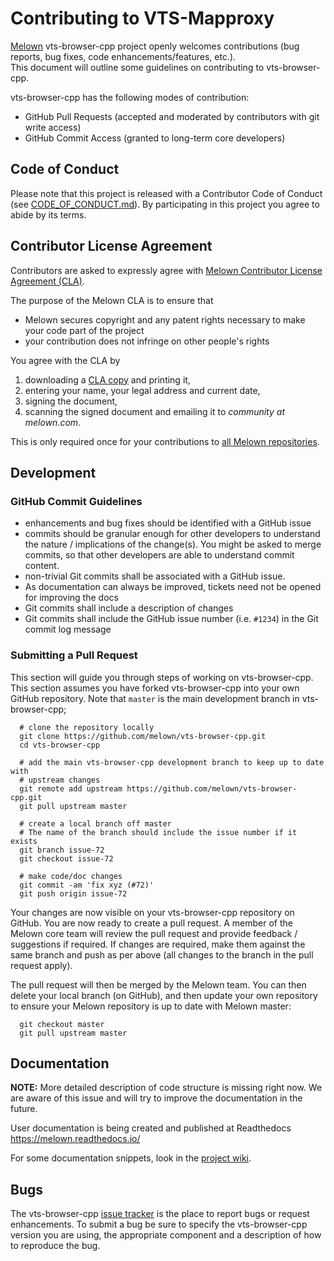 # Contributing to VTS-Mapproxy

[Melown](http://melown.com) vts-browser-cpp project openly welcomes
contributions (bug reports, bug fixes, code enhancements/features, etc.).  
This document will outline some guidelines on contributing to vts-browser-cpp. 

vts-browser-cpp has the following modes of contribution:

- GitHub Pull Requests (accepted and moderated by contributors with git write access)
- GitHub Commit Access (granted to long-term core developers)

## Code of Conduct

Please note that this project is released with a Contributor Code of Conduct
(see [CODE_OF_CONDUCT.md](CODE_OF_CONDUCT.md)). By
participating in this project you agree to abide by its terms.


## Contributor License Agreement

Contributors are asked to expressly agree with [Melown Contributor License Agreement (CLA)](https://gist.github.com/melown-bookkeeping/400fcb29dae1042c7b36880986d939f8).

The purpose of the Melown CLA is to ensure that

- Melown secures copyright and any patent rights necessary to make your code part of the project
- your contribution does not infringe on other people's rights

You agree with the CLA by

 1. downloading a [CLA copy](https://melown.github.io/documents/melown-individual-cla-v1.pdf) and printing it,
 2. entering your name, your legal address and current date,
 3. signing the document,
 4. scanning the signed document and emailing it to *community at melown.com*.

This is only required once for your contributions to [all Melown repositories](https://github.com/Melown).

## Development

### GitHub Commit Guidelines

- enhancements and bug fixes should be identified with a GitHub issue
- commits should be granular enough for other developers to understand the
  nature / implications of the change(s). You might be asked to merge commits,
  so that other developers are able to understand commit content.
- non-trivial Git commits shall be associated with a GitHub issue.
- As documentation can always be improved, tickets need not be opened
  for improving the docs
- Git commits shall include a description of changes
- Git commits shall include the GitHub issue number (i.e. ``#1234``) in the Git
  commit log message

### Submitting a Pull Request

This section will guide you through steps of working on vts-browser-cpp.
This section assumes you have forked vts-browser-cpp into your own GitHub repository.
Note that `master` is the main development branch in vts-browser-cpp; 
```
  # clone the repository locally
  git clone https://github.com/melown/vts-browser-cpp.git
  cd vts-browser-cpp

  # add the main vts-browser-cpp development branch to keep up to date with
  # upstream changes
  git remote add upstream https://github.com/melown/vts-browser-cpp.git
  git pull upstream master

  # create a local branch off master
  # The name of the branch should include the issue number if it exists
  git branch issue-72
  git checkout issue-72

  # make code/doc changes
  git commit -am 'fix xyz (#72)'
  git push origin issue-72
```

Your changes are now visible on your vts-browser-cpp repository on GitHub.  You
are now ready to create a pull request.  A member of the Melown core team will
review the pull request and provide feedback / suggestions if required.  If
changes are required, make them against the same branch and push as per above
(all changes to the branch in the pull request apply).

The pull request will then be merged by the Melown team.  You can then delete
your local branch (on GitHub), and then update
your own repository to ensure your Melown repository is up to date with Melown
master:

```
  git checkout master
  git pull upstream master
```

## Documentation

**NOTE:** More detailed description of code structure is missing right now. We
are aware of this issue and will try to improve the documentation in the future. 

User documentation is being created and published at Readthedocs
https://melown.readthedocs.io/

For some documentation snippets, look in the [project
wiki](https://github.com/melown/vts-browser-cpp/wiki/).

## Bugs

The vts-browser-cpp [issue tracker](https://github.com/melown/vts-browser-cpp/issues) is the
place to report bugs or request enhancements. To submit a bug be sure to specify
the vts-browser-cpp version you are using, the appropriate component and a description of how
to reproduce the bug.

